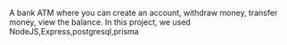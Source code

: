 A bank ATM where you can create an account, withdraw money, transfer money, view the balance.
In this project, we used NodeJS,Express,postgresql,prisma